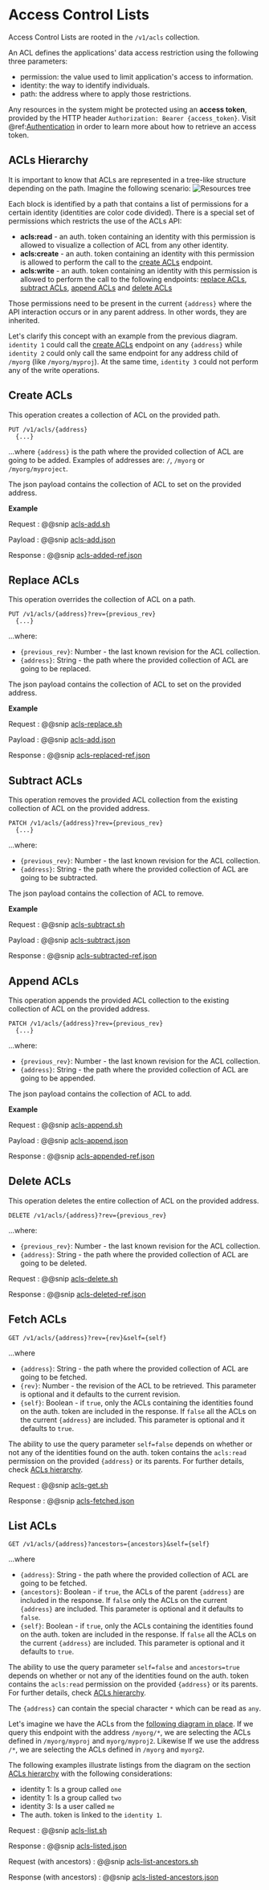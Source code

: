 # Access Control Lists

Access Control Lists are rooted in the `/v1/acls` collection.

An ACL defines the applications' data access restriction using the following three parameters:
         
- permission: the value used to limit application's access to information.
- identity: the way to identify individuals.
- path: the address where to apply those restrictions.

Any resources in the system might be protected using an **access token**, provided by the HTTP header `Authorization: Bearer {access_token}`. Visit @ref:[Authentication](./authentication.md) in order to learn more about how to retrieve an access token.

## ACLs Hierarchy
It is important to know that ACLs are represented in a tree-like structure depending on the path. Imagine the following scenario:
![Resources tree](../assets/permissions-tree.png "Permissions tree")

Each block is identified by a path that contains a list of permissions for a certain identity (identities are color code divided). There is a special set of permissions which restricts the use of the ACLs API:

- **acls:read** - an auth. token containing an identity with this permission is allowed to visualize a collection of ACL from any other identity.
- **acls:create** - an auth. token containing an identity with this permission is allowed to perform the call to the [create ACLs](#create-acls) endpoint.
- **acls:write** - an auth. token containing an identity with this permission is allowed to perform the call to the following endpoints: [replace ACLs](#replace-acls), [subtract ACLs](#subtract-acls), [append ACLs](#append-acls) and [delete ACLs](#delete-acls)

Those permissions need to be present in the current `{address}` where the API interaction occurs or in any parent address. In other words, they are inherited.

Let's clarify this concept with an example from the previous diagram. `identity 1` could call the [create ACLs](#create-acls) endpoint on any `{address}` while `identity 2` could only call the same endpoint for any address child of `/myorg` (like `/myorg/myproj`). At the same time, `identity 3` could not perform any of the write operations.

## Create ACLs

This operation creates a collection of ACL on the provided path.
```
PUT /v1/acls/{address}
  {...}
```
...where `{address}` is the path where the provided collection of ACL are going to be added. Examples of addresses are: `/`, `/myorg` or `/myorg/myproject`.

The json payload contains the collection of ACL to set on the provided address.

**Example**

Request
:   @@snip [acls-add.sh](../assets/acls-add.sh)

Payload
:   @@snip [acls-add.json](../assets/acls-add.json)

Response
:   @@snip [acls-added-ref.json](../assets/acls-added-ref.json)


## Replace ACLs

This operation overrides the collection of ACL on a path.
```
PUT /v1/acls/{address}?rev={previous_rev}
  {...}
```

...where:

- `{previous_rev}`: Number - the last known revision for the ACL collection.
- `{address}`: String - the path where the provided collection of ACL are going to be replaced.

The json payload contains the collection of ACL to set on the provided address.

**Example**

Request
:   @@snip [acls-replace.sh](../assets/acls-replace.sh)

Payload
:   @@snip [acls-add.json](../assets/acls-add.json)

Response
:   @@snip [acls-replaced-ref.json](../assets/acls-replaced-ref.json)


## Subtract ACLs

This operation removes the provided ACL collection from the existing collection of ACL on the provided address.

```
PATCH /v1/acls/{address}?rev={previous_rev}
  {...}
```
...where:

- `{previous_rev}`: Number - the last known revision for the ACL collection.
- `{address}`: String - the path where the provided collection of ACL are going to be subtracted.
 
The json payload contains the collection of ACL to remove.

**Example**

Request
:   @@snip [acls-subtract.sh](../assets/acls-subtract.sh)

Payload
:   @@snip [acls-subtract.json](../assets/acls-subtract.json)

Response
:   @@snip [acls-subtracted-ref.json](../assets/acls-subtracted-ref.json)

## Append ACLs

This operation appends the provided ACL collection to the existing collection of ACL on the provided address.

```
PATCH /v1/acls/{address}?rev={previous_rev}
  {...}
```
...where:

- `{previous_rev}`: Number - the last known revision for the ACL collection.
- `{address}`: String - the path where the provided collection of ACL are going to be appended.

The json payload contains the collection of ACL to add.

**Example**

Request
:   @@snip [acls-append.sh](../assets/acls-append.sh)

Payload
:   @@snip [acls-append.json](../assets/acls-append.json)

Response
:   @@snip [acls-appended-ref.json](../assets/acls-appended-ref.json)


## Delete ACLs

This operation deletes the entire collection of ACL on the provided address.

```
DELETE /v1/acls/{address}?rev={previous_rev}
```

...where:
 
- `{previous_rev}`: Number - the last known revision for the ACL collection.
- `{address}`: String - the path where the provided collection of ACL are going to be deleted.

Request
:   @@snip [acls-delete.sh](../assets/acls-delete.sh)

Response
:   @@snip [acls-deleted-ref.json](../assets/acls-deleted-ref.json)


## Fetch ACLs

```
GET /v1/acls/{address}?rev={rev}&self={self}
```

...where 

- `{address}`: String - the path where the provided collection of ACL are going to be fetched.
- `{rev}`: Number - the revision of the ACL to be retrieved. This parameter is optional and it defaults to the current revision.
- `{self}`: Boolean - if `true`, only the ACLs containing the identities found on the auth. token are included in the response. If `false` all the ACLs on the current `{address}` are included. This parameter is optional and it defaults to `true`.

The ability to use the query parameter `self=false` depends on whether or not any of the identities found on the auth. token contains the `acls:read` permission on the provided `{address}` or its parents. For further details, check [ACLs hierarchy](#acls-hierarchy).

Request
:   @@snip [acls-get.sh](../assets/acls-get.sh)

Response
:   @@snip [acls-fetched.json](../assets/acls-fetched.json)


## List ACLs

```
GET /v1/acls/{address}?ancestors={ancestors}&self={self}
```

...where 

- `{address}`: String - the path where the provided collection of ACL are going to be fetched.
- `{ancestors}`: Boolean - if `true`, the ACLs of the parent `{address}` are included in the response. If `false` only the ACLs on the current `{address}` are included. This parameter is optional and it defaults to `false`.
- `{self}`: Boolean - if `true`, only the ACLs containing the identities found on the auth. token are included in the response. If `false` all the ACLs on the current `{address}` are included. This parameter is optional and it defaults to `true`.

The ability to use the query parameter `self=false` and `ancestors=true` depends on whether or not any of the identities found on the auth. token contains the `acls:read` permission on the provided `{address}` or its parents. For further details, check [ACLs hierarchy](#acls-hierarchy).

The `{address}` can contain the special character `*` which can be read as `any`. 

Let's imagine we have the ACLs from the [following diagram in place](#acls-hierarchy). If we query this endpoint with the address `/myorg/*`, we are selecting the ACLs defined in `/myorg/myproj` and `myorg/myproj2`. Likewise If we use the address `/*`, we are selecting the ACLs defined in `/myorg` and `myorg2`.

The following examples illustrate listings from the diagram on the section [ACLs hierarchy](#acls-hierarchy) with the following considerations:

- identity 1: Is a group called `one`
- identity 1: Is a group called `two`
- identity 3: Is a user called `me`
- The auth. token is linked to the `identity 1`.

Request
:   @@snip [acls-list.sh](../assets/acls-list.sh)

Response
:   @@snip [acls-listed.json](../assets/acls-listed.json)

Request (with ancestors)
:   @@snip [acls-list-ancestors.sh](../assets/acls-list-ancestors.sh)

Response (with ancestors)
:   @@snip [acls-listed-ancestors.json](../assets/acls-listed-ancestors.json)
